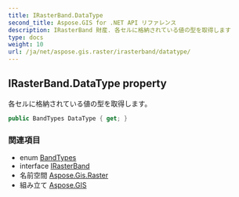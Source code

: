 ```yaml
---
title: IRasterBand.DataType
second_title: Aspose.GIS for .NET API リファレンス
description: IRasterBand 財産. 各セルに格納されている値の型を取得します
type: docs
weight: 10
url: /ja/net/aspose.gis.raster/irasterband/datatype/
---
```

## IRasterBand.DataType property

各セルに格納されている値の型を取得します。

```csharp
public BandTypes DataType { get; }
```

### 関連項目

* enum [BandTypes](../../bandtypes/)
* interface [IRasterBand](../)
* 名前空間 [Aspose.Gis.Raster](../../irasterband/)
* 組み立て [Aspose.GIS](../../../)


